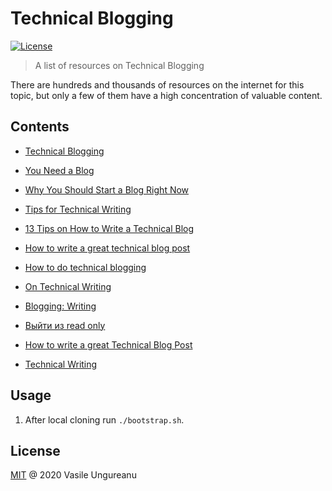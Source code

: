 # Technical Blogging

<a href="https://github.com/VasileUngureanu/repository-template/blob/master/LICENSE"><img src="https://img.shields.io/badge/license-MIT-green.svg" alt="License"></a>

> A list of resources on Technical Blogging

There are hundreds and thousands of resources on the internet for this topic, but only a few of them have a high concentration of valuable content.

## Contents

* [Technical Blogging](https://technicalblogging.com/)

* [You Need a Blog](https://www.donnfelker.com/you-need-a-blog/)

* [Why You Should Start a Blog Right Now](https://guzey.com/personal/why-have-a-blog/)

* [Tips for Technical Writing](https://8thlight.com/blog/martin-gaston/2019/10/22/tips-for-technical-writing.html)

* [13 Tips on How to Write a Technical Blog](https://srcxp.com/how-to-write-a-technical-blog/)

* [How to write a great technical blog post](https://freecodecamp.org/news/how-to-write-a-great-technical-blog-post-414c414b67f6/)

* [How to do technical blogging](https://dev.to/yelluw/how-to-do-technical-blogging)

* [On Technical Writing](https://arturdryomov.dev/posts/on-technical-writing/)

* [Blogging: Writing](https://blog.stylingandroid.com/blogging-writing/)

* [Выйти из read only](https://medium.com/@MortyMerr/%D0%B2%D1%8B%D0%B9%D1%82%D0%B8-%D0%B8%D0%B7-read-only-86de32fefd38)
* [How to write a great Technical Blog Post](https://x-team.com/blog/write-a-technical-blog-post/?utm_source=twitter&utm_medium=social&utm_campaign=social-post)
* [Technical Writing](https://developers.google.com/tech-writing)

## Usage

1. After local cloning run `./bootstrap.sh`.

License
-------

[MIT](LICENSE) @ 2020 Vasile Ungureanu
